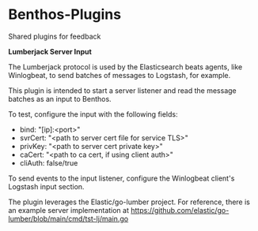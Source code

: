 # Benthos-Plugins
Shared plugins for feedback


**Lumberjack Server Input**

The Lumberjack protocol is used by the Elasticsearch beats agents, like Winlogbeat, to send batches of messages to Logstash, for example.

This plugin is intended to start a server listener and read the message batches as an input to Benthos.

To test, configure the input with the following fields:
- bind: "[ip]:\<port\>"
- svrCert: "\<path to server cert file for service TLS\>"
- privKey: "\<path to server cert private key\>"
- caCert: "\<path to ca cert, if using client auth\>"
- cliAuth: false/true

To send events to the input listener, configure the Winlogbeat client's Logstash input section.

The plugin leverages the Elastic/go-lumber project.
For reference, there is an example server implementation at https://github.com/elastic/go-lumber/blob/main/cmd/tst-lj/main.go
  
